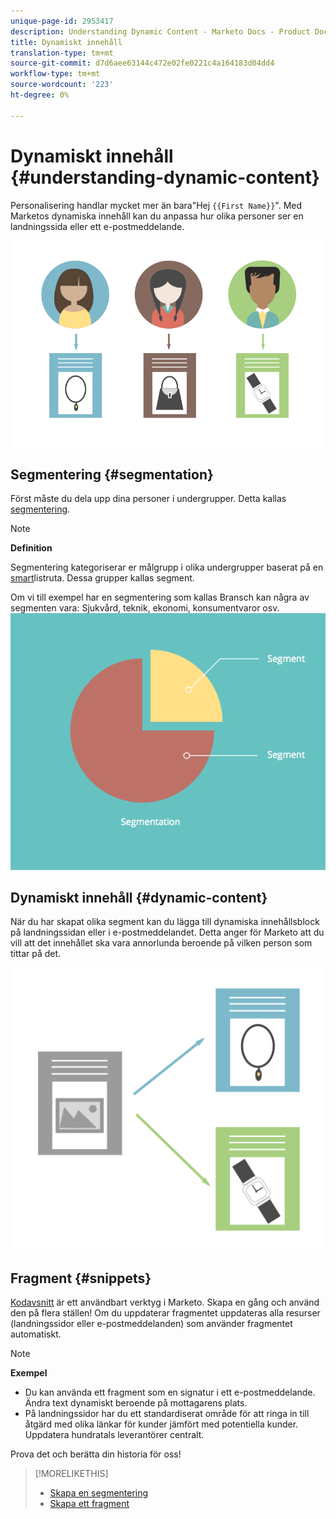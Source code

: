 ```yaml
---
unique-page-id: 2953417
description: Understanding Dynamic Content - Marketo Docs - Product Documentation
title: Dynamiskt innehåll
translation-type: tm+mt
source-git-commit: d7d6aee63144c472e02fe0221c4a164183d04dd4
workflow-type: tm+mt
source-wordcount: '223'
ht-degree: 0%

---
```



# Dynamiskt innehåll {#understanding-dynamic-content}

Personalisering handlar mycket mer än bara&quot;Hej `{{First Name}}`&quot;. Med Marketos dynamiska innehåll kan du anpassa hur olika personer ser en landningssida eller ett e-postmeddelande.

![](assets/artboard-1.png)

## Segmentering {#segmentation}

Först måste du dela upp dina personer i undergrupper. Detta kallas [segmentering](create-a-segmentation.md).

>[!NOTE]
>
>**Definition**
>
>Segmentering kategoriserar er målgrupp i olika undergrupper baserat på en [smart](../../../../product-docs/core-marketo-concepts/smart-campaigns/understanding-smart-campaigns.md)listruta. Dessa grupper kallas segment.

Om vi till exempel har en segmentering som kallas Bransch kan några av segmenten vara: Sjukvård, teknik, ekonomi, konsumentvaror osv.   ![](assets/artboard-2.png)

## Dynamiskt innehåll {#dynamic-content}

När du har skapat olika segment kan du lägga till dynamiska innehållsblock på landningssidan eller i e-postmeddelandet. Detta anger för Marketo att du vill att det innehållet ska vara annorlunda beroende på vilken person som tittar på det.

![](assets/artboard-3.png)

## Fragment {#snippets}

[Kodavsnitt](../../../../product-docs/personalization/segmentation-and-snippets/snippets/create-a-snippet.md) är ett användbart verktyg i Marketo. Skapa en gång och använd den på flera ställen! Om du uppdaterar fragmentet uppdateras alla resurser (landningssidor eller e-postmeddelanden) som använder fragmentet automatiskt.

>[!NOTE]
>
>**Exempel**
>
>* Du kan använda ett fragment som en signatur i ett e-postmeddelande. Ändra text dynamiskt beroende på mottagarens plats.
>* På landningssidor har du ett standardiserat område för att ringa in till åtgärd med olika länkar för kunder jämfört med potentiella kunder. Uppdatera hundratals leverantörer centralt.

>



Prova det och berätta din historia för oss!

>[!MORELIKETHIS]
>
>* [Skapa en segmentering](create-a-segmentation.md)
>* [Skapa ett fragment](../../../../product-docs/personalization/segmentation-and-snippets/snippets/create-a-snippet.md)

>



